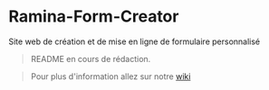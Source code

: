 # Ramina-Form-Creator
Site web de création et de mise en ligne de formulaire personnalisé

> README en cours de rédaction.

> Pour plus d'information allez sur notre [wiki](../../wiki)